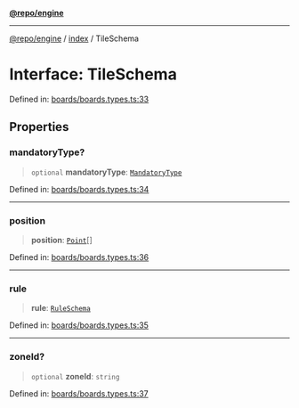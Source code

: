 [**@repo/engine**](../../README.md)

---

[@repo/engine](../../modules.md) / [index](../README.md) / TileSchema

# Interface: TileSchema

Defined in: [boards/boards.types.ts:33](https://github.com/alexqguo/drinking-board-game-v3/blob/56df34968617deee505d881352afe56efb53b2a4/packages/engine/src/boards/boards.types.ts#L33)

## Properties

### mandatoryType?

> `optional` **mandatoryType**: [`MandatoryType`](../enumerations/MandatoryType.md)

Defined in: [boards/boards.types.ts:34](https://github.com/alexqguo/drinking-board-game-v3/blob/56df34968617deee505d881352afe56efb53b2a4/packages/engine/src/boards/boards.types.ts#L34)

---

### position

> **position**: [`Point`](Point.md)[]

Defined in: [boards/boards.types.ts:36](https://github.com/alexqguo/drinking-board-game-v3/blob/56df34968617deee505d881352afe56efb53b2a4/packages/engine/src/boards/boards.types.ts#L36)

---

### rule

> **rule**: [`RuleSchema`](../../rules/type-aliases/RuleSchema.md)

Defined in: [boards/boards.types.ts:35](https://github.com/alexqguo/drinking-board-game-v3/blob/56df34968617deee505d881352afe56efb53b2a4/packages/engine/src/boards/boards.types.ts#L35)

---

### zoneId?

> `optional` **zoneId**: `string`

Defined in: [boards/boards.types.ts:37](https://github.com/alexqguo/drinking-board-game-v3/blob/56df34968617deee505d881352afe56efb53b2a4/packages/engine/src/boards/boards.types.ts#L37)
